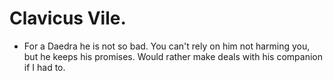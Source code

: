 # Clavicus Vile.
- For a Daedra he is not so bad. You can't rely on him not harming you, but he keeps his promises. Would rather make deals with his companion if I had to.
